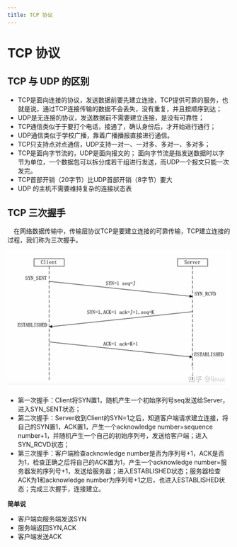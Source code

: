 ```yaml
---
title: TCP 协议
---
```


# TCP 协议

## TCP 与 UDP 的区别

* TCP是面向连接的协议，发送数据前要先建立连接，TCP提供可靠的服务，也就是说，通过TCP连接传输的数据不会丢失，没有重复，并且按顺序到达；
* UDP是无连接的协议，发送数据前不需要建立连接，是没有可靠性；
* TCP通信类似于于要打个电话，接通了，确认身份后，才开始进行通行；
* UDP通信类似于学校广播，靠着广播播报直接进行通信。
* TCP只支持点对点通信，UDP支持一对一、一对多、多对一、多对多；
* TCP是面向字节流的，UDP是面向报文的； 面向字节流是指发送数据时以字节为单位，一个数据包可以拆分成若干组进行发送，而UDP一个报文只能一次发完。
* TCP首部开销（20字节）比UDP首部开销（8字节）要大
* UDP 的主机不需要维持复杂的连接状态表

## TCP 三次握手

&emsp;在网络数据传输中，传输层协议TCP是要建立连接的可靠传输，TCP建立连接的过程，我们称为三次握手。

![alt text](image-6.png)

* 第一次握手：Client将SYN置1，随机产生一个初始序列号seq发送给Server，进入SYN_SENT状态；
* 第二次握手：Server收到Client的SYN=1之后，知道客户端请求建立连接，将自己的SYN置1，ACK置1，产生一个acknowledge number=sequence number+1，并随机产生一个自己的初始序列号，发送给客户端；进入SYN_RCVD状态；
* 第三次握手：客户端检查acknowledge number是否为序列号+1，ACK是否为1，检查正确之后将自己的ACK置为1，产生一个acknowledge number=服务器发的序列号+1，发送给服务器；进入ESTABLISHED状态；服务器检查ACK为1和acknowledge number为序列号+1之后，也进入ESTABLISHED状态；完成三次握手，连接建立。

**简单说**

* 客户端向服务端发送SYN
* 服务端返回SYN,ACK
* 客户端发送ACK